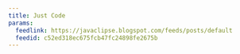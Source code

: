 ```yaml
---
title: Just Code
params:
  feedlink: https://javaclipse.blogspot.com/feeds/posts/default
  feedid: c52ed318ec675fcb47fc24898fe2675b
---
```

